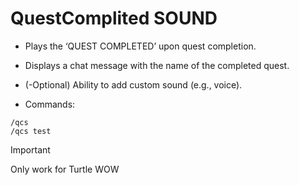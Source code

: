 # QuestComplited SOUND

- Plays the ‘QUEST COMPLETED’ upon quest completion.
- Displays a chat message with the name of the completed quest.
- (-Optional) Ability to add custom sound (e.g., voice).

- Commands:
```
/qcs
/qcs test
```

> [!IMPORTANT]
> Only work for Turtle WOW
